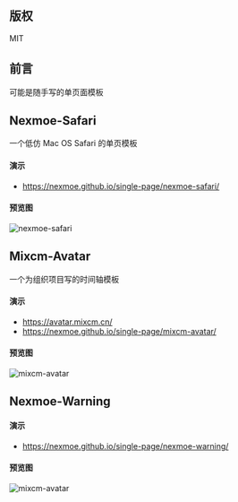 ## 版权 
MIT

## 前言
可能是随手写的单页面模板


## Nexmoe-Safari
一个低仿 Mac OS Safari 的单页模板

#### 演示
- https://nexmoe.github.io/single-page/nexmoe-safari/

#### 预览图
![nexmoe-safari](https://nexmoe.github.io/single-page/cover/2018-04-20_23-06-59.png)

## Mixcm-Avatar
一个为组织项目写的时间轴模板

#### 演示
- https://avatar.mixcm.cn/
- https://nexmoe.github.io/single-page/mixcm-avatar/

#### 预览图
![mixcm-avatar](https://nexmoe.github.io/single-page/cover/2738569080.png)

## Nexmoe-Warning

#### 演示
- https://nexmoe.github.io/single-page/nexmoe-warning/

#### 预览图
![mixcm-avatar](https://nexmoe.github.io/single-page/cover/59f545cd0b244.png)
